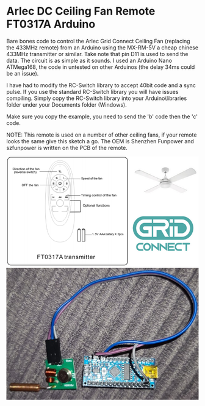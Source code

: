 # Arlec DC Ceiling Fan Remote FT0317A Arduino
Bare bones code to control the Arlec Grid Connect Ceiling Fan (replacing the 433MHz remote) from an Arduino using the MX-RM-5V a cheap chinese 433MHz transmitter or similar. Take note that pin D11 is used to send the data. The circuit is as simple as it sounds. I used an Arduino Nano ATMega168, the code in untested on other Arduinos (the delay 34ms could be an issue).

I have had to modify the RC-Switch library to accept 40bit code and a sync pulse. If you use the standard RC-Switch library you will have issues compiling. Simply copy the RC-Switch library into your Arduino\libraries folder under your Documents folder (Windows).

Make sure you copy the example, you need to send the 'b' code then the 'c' code.

NOTE: This remote is used on a number of other ceiling fans, if your remote looks the same give this sketch a go. The OEM is Shenzhen Funpower and szfunpower is written on the PCB of the remote. 

![FT0317A image](FT0317A.png?raw=true "FT0317A Image")
![Circuit image](Circuit.jpg?raw=true "Circuit Image")

